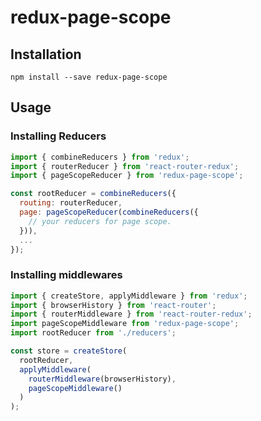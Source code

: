 # redux-page-scope

## Installation

```
npm install --save redux-page-scope
```

## Usage

### Installing Reducers

```javascript
import { combineReducers } from 'redux';
import { routerReducer } from 'react-router-redux';
import { pageScopeReducer } from 'redux-page-scope';

const rootReducer = combineReducers({
  routing: routerReducer,
  page: pageScopeReducer(combineReducers({
    // your reducers for page scope.
  })),
  ...
});
```

### Installing middlewares

```javascript
import { createStore, applyMiddleware } from 'redux';
import { browserHistory } from 'react-router';
import { routerMiddleware } from 'react-router-redux';
import pageScopeMiddleware from 'redux-page-scope';
import rootReducer from './reducers';

const store = createStore(
  rootReducer,
  applyMiddleware(
    routerMiddleware(browserHistory),
    pageScopeMiddleware()
  )
);
```
